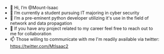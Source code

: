 - 👋 Hi, I’m @Mount-Isaac
- 👀 I’m currently a student pursuing IT majoring in cyber security
- 🌱 I’m a pre-eminent python developer utilizing it's use in the field of network and data propagation
- 💞️ If you have any project related to my career feel free to reach out to me for collaboration
- 📫 Those willing to communicate with me I'm readily available via twitter: https://twitter.com/MtIsaac2 

<!---
Mount-Isaac/Mount-Isaac is a ✨ special ✨ repository because its `README.md` (this file) appears on your GitHub profile.
You can click the Preview link to take a look at your changes.
--->
